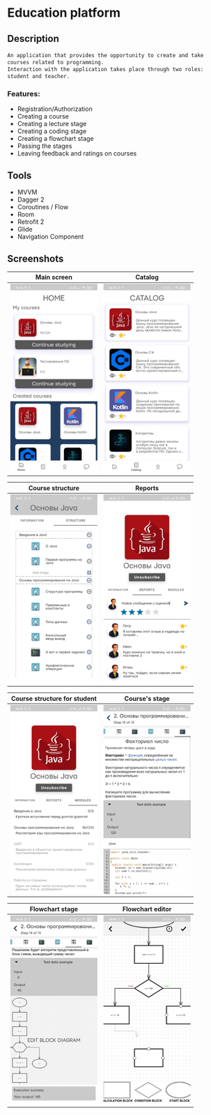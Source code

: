 # Education platform

## Description

    An application that provides the opportunity to create and take courses related to programming.
    Interaction with the application takes place through two roles: student and teacher.

### Features:
- Registration/Authorization
- Creating a course
- Creating a lecture stage
- Creating a coding stage
- Creating a flowchart stage
- Passing the stages
- Leaving feedback and ratings on courses

## Tools

- MVVM
- Dagger 2
- Coroutines / Flow
- Room
- Retrofit 2
- Glide
- Navigation Component

## Screenshots

| Main screen                                            | Catalog                                                   |
|--------------------------------------------------------|----------------------------------------------------------|
| <img src="./screens/screen1.jpg" width="200" > | <img src="./screens/screen2.jpg" width="200" >   |

| Course structure                                   | Reports                                             |
|--------------------------------------------------------|----------------------------------------------------------|
| <img src="./screens/screen3.jpg" width="200" > | <img src="./screens/screen4.jpg" width="200" >   |

| Course structure for student                                   | Course's stage                                             |
|--------------------------------------------------------|----------------------------------------------------------|
| <img src="./screens/screen5.jpg" width="200" > | <img src="./screens/screen6.jpg" width="200" >   |

| Flowchart stage                                   | Flowchart editor                                             |
|--------------------------------------------------------|----------------------------------------------------------|
| <img src="./screens/screen7.jpg" width="200" > | <img src="./screens/screen8.jpg" width="200" >   |
